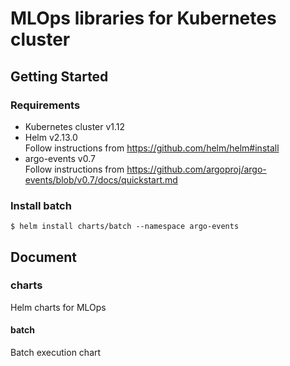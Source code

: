 MLOps libraries for Kubernetes cluster
====

## Getting Started

### Requirements

- Kubernetes cluster v1.12
- Helm v2.13.0  
  Follow instructions from https://github.com/helm/helm#install
- argo-events v0.7  
  Follow instructions from https://github.com/argoproj/argo-events/blob/v0.7/docs/quickstart.md

### Install batch

    $ helm install charts/batch --namespace argo-events

## Document

### charts

Helm charts for MLOps

#### batch

Batch execution chart
